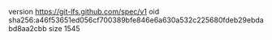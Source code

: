 version https://git-lfs.github.com/spec/v1
oid sha256:a46f53651ed056cf700389bfe846e6a630a532c225680fdeb29ebdabd8aa2cbb
size 1545

